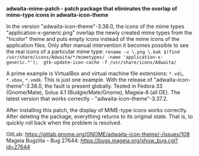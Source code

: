 **adwaita-mime-patch - рatch package that eliminates the overlap of mime-type icons in adwaita-icon-theme**  

In the version "adwaita-icon-theme"-3.38.0, the icons of the mime types "application-x-generic.png" overlap the newly created mime types from the "hicolor"
theme and puts empty icons instead of the mime icons of the application files. Only after manual intervention it becomes possible to see the real icons of
a particular mime type: `rename -v \.png \.bak $(find /usr/share/icons/Adwaita/*/mimetypes/ -name 'application-x-generic.*');  gtk-update-icon-cache -f /usr/share/icons/Adwaita/`  

A prime example is VirtualBox and virtual machine file extensions:  `*.vdi`, `*.vbox`, `*.vmdk`. This is just one example.
With the release of "adwaita-icon-theme"-3.38.0, the fault is present globally. Tested in Fedora 33 (Gnome/Mate), Solus 4.1 (Budgie/Mate/Gnome), Mageia-8 (all DE).
The latest version that works correctly - "adwaita-icon-theme"-3.37.2.

After installing this patch, the display of MIME-type icons works correctly. After deleting the package, everything returns to its original state. That is, to quickly roll back when the problem is resolved.

GitLab: https://gitlab.gnome.org/GNOME/adwaita-icon-theme/-/issues/108  
Mageia Bugzilla – Bug 27644: https://bugs.mageia.org/show_bug.cgi?id=27644
